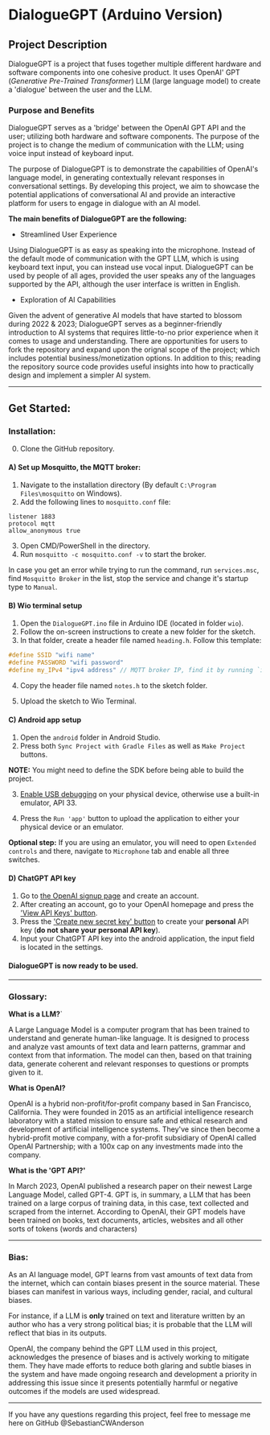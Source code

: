 # DialogueGPT (Arduino Version)

## Project Description

DialogueGPT is a project that fuses together multiple different hardware and software components into one cohesive product. It uses OpenAI' GPT (_Generative Pre-Trained Transformer_) LLM (large language model) to create a 'dialogue' between the user and the LLM.


### Purpose and Benefits

DialogueGPT serves as a 'bridge' between the OpenAI GPT API and the user; utilizing both hardware and software components. The purpose of the project is to change the medium of communication with the LLM; using voice input instead of keyboard input.

The purpose of DialogueGPT is to demonstrate the capabilities of OpenAI's language model, in generating contextually relevant responses in conversational settings. By developing this project, we aim to showcase the potential applications of conversational AI and provide an interactive platform for users to engage in dialogue with an AI model.

**The main benefits of DialogueGPT are the following:**

- Streamlined User Experience
    
Using DialogueGPT is as easy as speaking into the microphone. Instead of the default mode of communication with the GPT LLM, which is using keyboard text input, you can instead use vocal input. DialogueGPT can be used by people of all ages, provided the user speaks any of the languages supported by the API, although the user interface is written in English.

- Exploration of AI Capabilities

Given the advent of generative AI models that have started to blossom during 2022 & 2023; DialogueGPT serves as a beginner-friendly introduction to AI systems that requires little-to-no prior experience when it comes to usage and understanding. There are opportunities for users to fork the repository and expand upon the orignal scope of the project; which includes potential business/monetization options. In addition to this; reading the repository source code provides useful insights into how to practically design and implement a simpler AI system. 

---

## Get Started:

### Installation:

0. Clone the GitHub repository.

#### A) Set up Mosquitto, the MQTT broker:
1. Navigate to the installation directory (By default `C:\Program Files\mosquitto` on Windows).
2. Add the following lines to `mosquitto.conf` file:
```
listener 1883
protocol mqtt
allow_anonymous true
```
3. Open CMD/PowerShell in the directory.
4. Run `mosquitto -c mosquitto.conf -v` to start the broker.

In case you get an error while trying to run the command, run `services.msc`, find `Mosquitto Broker` in the list, stop the service and change it's startup type to `Manual`.

#### B) Wio terminal setup
1. Open the `DialogueGPT.ino` file in Arduino IDE (located in folder `wio`).
2. Follow the on-screen instructions to create a new folder for the sketch.
3. In that folder, create a header file named `heading.h`. Follow this template:
```c
#define SSID "wifi name" 
#define PASSWORD "wifi password" 
#define my_IPv4 "ipv4 address" // MQTT broker IP, find it by running `ipconfig` on the host machine
```
4. Copy the header file named `notes.h` to the sketch folder.

5. Upload the sketch to Wio Terminal.

#### C) Android app setup
1. Open the `android` folder in Android Studio.
2. Press both `Sync Project with Gradle Files` as well as `Make Project` buttons.

**NOTE:** You might need to define the SDK before being able to build the project.

3. [Enable USB debugging](https://developer.android.com/studio/debug/dev-options#:~:text=Enable%20USB%20debugging%20on%20your%20device,-Before%20you%20can&text=Enable%20USB%20debugging%20in%20the,Advanced%20%3E%20Developer%20Options%20%3E%20USB%20debugging) on your physical device, otherwise use a built-in emulator, API 33.

4. Press the `Run 'app'` button to upload the application to either your physical device or an emulator.

**Optional step:** If you are using an emulator, you will need to open `Extended controls` and there, navigate to `Microphone` tab and enable all three switches.

#### D) ChatGPT API key

1. Go to [the OpenAI signup page](https://auth0.openai.com/u/signup/identifier?state=hKFo2SBqdlhsaVpNeHA2dGFtdzZSYVJWaHhwdkJhWnlydUlWeqFur3VuaXZlcnNhbC1sb2dpbqN0aWTZIHJxaVBVbGVYTnJQQ3BVS3JiZWQxQVE0dUhLVE9SbDhNo2NpZNkgRFJpdnNubTJNdTQyVDNLT3BxZHR3QjNOWXZpSFl6d0Q) and create an account.
2. After creating an account, go to your OpenAI homepage and press the ['View API Keys' button](https://imgur.com/a/Wxijvt7).
3. Press the ['Create new secret key' button](https://imgur.com/a/xhS0G5h) to create your **personal** API key (**do not share your personal API key**).
4. Input your ChatGPT API key into the android application, the input field is located in the settings.

#### DialogueGPT is now ready to be used.

---

### Glossary:

**What is a LLM?**`

A Large Language Model is a computer program that has been trained to understand and generate human-like language. It is designed to process and analyze vast amounts of text data and learn patterns, grammar and context from that information. The model can then, based on that training data, generate coherent and relevant responses to questions or prompts given to it.

**What is OpenAI?**

OpenAI is a hybrid non-profit/for-profit company based in San Francisco, California. They were founded in 2015 as an artificial intelligence research laboratory with a stated mission to ensure safe and ethical research and development of artificial intelligence systems. They've since then become a hybrid-profit motive company, with a for-profit subsidiary of OpenAI called OpenAI Partnership; with a 100x cap on any investments made into the company.

**What is the 'GPT API?'**

In March 2023, OpenAI published a research paper on their newest Large Language Model, called GPT-4. GPT is, in summary, a LLM that has been trained on a large corpus of training data, in this case, text collected and scraped from the internet. According to OpenAI, their GPT models have been trained on books, text documents, articles, websites and all other sorts of tokens (words and characters)

---

### Bias:

As an AI language model, GPT learns from vast amounts of text data from the internet, which can contain biases present in the source material. These biases can manifest in various ways, including gender, racial, and cultural biases.

For instance, if a LLM is **only** trained on text and literature written by an author who has a very strong political bias; it is probable that the LLM will reflect that bias in its outputs.

OpenAI, the company behind the GPT LLM used in this project, acknowledges the presence of biases and is actively working to mitigate them. They have made efforts to reduce both glaring and subtle biases in the system and have made ongoing research and development a priority in addressing this issue since it presents potentially harmful or negative outcomes if the models are used widespread.

---

If you have any questions regarding this project, feel free to message me here on GitHub @SebastianCWAnderson
